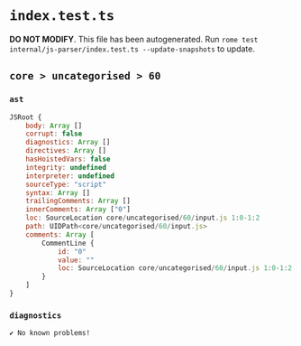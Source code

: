 # `index.test.ts`

**DO NOT MODIFY**. This file has been autogenerated. Run `rome test internal/js-parser/index.test.ts --update-snapshots` to update.

## `core > uncategorised > 60`

### `ast`

```javascript
JSRoot {
	body: Array []
	corrupt: false
	diagnostics: Array []
	directives: Array []
	hasHoistedVars: false
	integrity: undefined
	interpreter: undefined
	sourceType: "script"
	syntax: Array []
	trailingComments: Array []
	innerComments: Array ["0"]
	loc: SourceLocation core/uncategorised/60/input.js 1:0-1:2
	path: UIDPath<core/uncategorised/60/input.js>
	comments: Array [
		CommentLine {
			id: "0"
			value: ""
			loc: SourceLocation core/uncategorised/60/input.js 1:0-1:2
		}
	]
}
```

### `diagnostics`

```
✔ No known problems!

```
